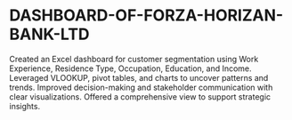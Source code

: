 # DASHBOARD-OF-FORZA-HORIZAN-BANK-LTD
Created an Excel dashboard for customer segmentation using Work Experience, Residence Type, Occupation, Education, and Income. Leveraged VLOOKUP, pivot tables, and charts to uncover patterns and trends. Improved decision-making and stakeholder communication with clear visualizations. Offered a comprehensive view to support strategic insights.
